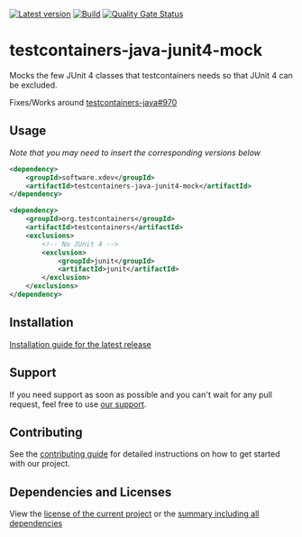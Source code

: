[![Latest version](https://img.shields.io/maven-central/v/software.xdev/testcontainers-java-junit4-mock?logo=apache%20maven)](https://mvnrepository.com/artifact/software.xdev/testcontainers-java-junit4-mock)
[![Build](https://img.shields.io/github/actions/workflow/status/xdev-software/testcontainers-java-junit4-mock/checkBuild.yml?branch=develop)](https://github.com/xdev-software/testcontainers-java-junit4-mock/actions/workflows/checkBuild.yml?query=branch%3Adevelop)
[![Quality Gate Status](https://sonarcloud.io/api/project_badges/measure?project=xdev-software_testcontainers-java-junit4-mock&metric=alert_status)](https://sonarcloud.io/dashboard?id=xdev-software_testcontainers-java-junit4-mock)

# testcontainers-java-junit4-mock

Mocks the few JUnit 4 classes that testcontainers needs so that JUnit 4 can be excluded.

Fixes/Works around [testcontainers-java#970](https://github.com/testcontainers/testcontainers-java/issues/970)

## Usage

_Note that you may need to insert the corresponding versions below_

```xml
<dependency>
    <groupId>software.xdev</groupId>
    <artifactId>testcontainers-java-junit4-mock</artifactId>
</dependency>

<dependency>
    <groupId>org.testcontainers</groupId>
    <artifactId>testcontainers</artifactId>
    <exclusions>
        <!-- No JUnit 4 -->
        <exclusion>
            <groupId>junit</groupId>
            <artifactId>junit</artifactId>
        </exclusion>
    </exclusions>
</dependency>
```

## Installation
[Installation guide for the latest release](https://github.com/xdev-software/testcontainers-java-junit4-mock/releases/latest#Installation)

## Support
If you need support as soon as possible and you can't wait for any pull request, feel free to use [our support](https://xdev.software/en/services/support).

## Contributing
See the [contributing guide](./CONTRIBUTING.md) for detailed instructions on how to get started with our project.

## Dependencies and Licenses
View the [license of the current project](LICENSE) or the [summary including all dependencies](https://xdev-software.github.io/testcontainers-java-junit4-mock/dependencies)
